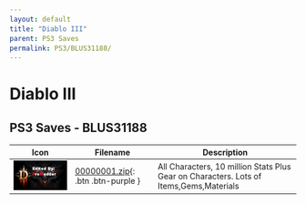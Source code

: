 ```yaml
---
layout: default
title: "Diablo III"
parent: PS3 Saves
permalink: PS3/BLUS31188/
---
```

# Diablo III

## PS3 Saves - BLUS31188

| Icon | Filename | Description |
|------|----------|-------------|
| ![Diablo III](ICON0.PNG) | [00000001.zip](00000001.zip){: .btn .btn-purple } | All Characters, 10 million Stats Plus Gear on Characters. Lots of Items,Gems,Materials |
